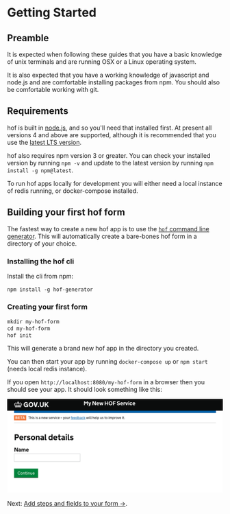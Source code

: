 # Getting Started

## Preamble

It is expected when following these guides that you have a basic knowledge of unix terminals and are running OSX or a Linux operating system.

It is also expected that you have a working knowledge of javascript and node.js and are comfortable installing packages from npm. You should also be comfortable working with git.

## Requirements

hof is built in [node.js](https://nodejs.org/en/), and so you'll need that installed first. At present all versions 4 and above are supported, although it is recommended that you use the [latest LTS version](https://github.com/nodejs/LTS#lts-schedule).

hof also requires npm version 3 or greater. You can check your installed version by running `npm -v` and update to the latest version by running `npm install -g npm@latest`.

To run hof apps locally for development you will either need a local instance of redis running, or docker-compose installed.

## Building your first hof form

The fastest way to create a new hof app is to use the [`hof` command line generator](https://npmjs.com/hof-generator). This will automatically create a bare-bones hof form in a directory of your choice.

### Installing the hof cli

Install the cli from npm:

```
npm install -g hof-generator
```

### Creating your first form

```
mkdir my-hof-form
cd my-hof-form
hof init
```

This will generate a brand new hof app in the directory you created.

You can then start your app by running `docker-compose up` or `npm start` (needs local redis instance).

If you open `http://localhost:8080/my-hof-form` in a browser then you should see your app. It should look something like this:

![](../images/getting-started.png)

Next: [Add steps and fields to your form →](./basic-customisation).